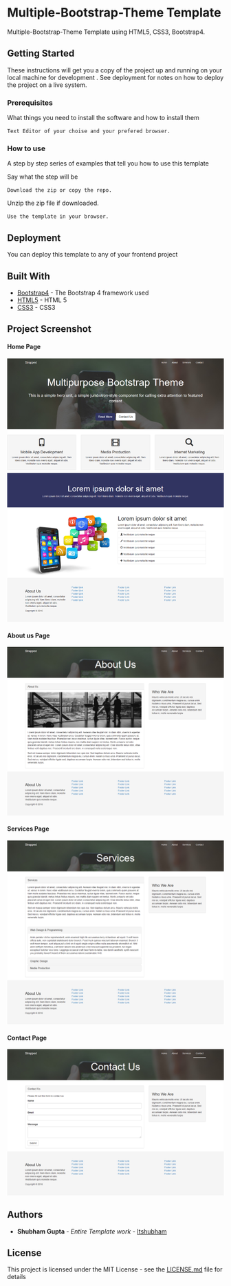 # Multiple-Bootstrap-Theme Template

Multiple-Bootstrap-Theme Template using HTML5, CSS3, Bootstrap4.

## Getting Started

These instructions will get you a copy of the project up and running on your local machine for development . See deployment for notes on how to deploy the project on a live system.

### Prerequisites

What things you need to install the software and how to install them

```
Text Editor of your choise and your prefered browser.
```

### How to use

A step by step series of examples that tell you how to use this template

Say what the step will be

```
Download the zip or copy the repo.
```

Unzip the zip file if downloaded.

```
Use the template in your browser.
```




## Deployment

You can deploy this template to any of your frontend project

## Built With

* [Bootstrap4](https://getbootstrap.com/docs/4.3/getting-started/introduction/) - The Bootstrap 4 framework used
* [HTML5](https://www.tutorialspoint.com/html5/) - HTML 5
* [CSS3](https://www.tutorialspoint.com/css/css3_tutorial.htm) - CSS3

## Project Screenshot
#### Home Page
![Home Page](Home.png)
#### About us Page
![About Us Page](About.png)
#### Services Page
![Services Page](Services.png)
#### Contact Page
![Contact Page](Contact.png)


## Authors

* **Shubham Gupta** - *Entire Template work* - [Itshubham](https://github.com/itshubham)


## License

This project is licensed under the MIT License - see the [LICENSE.md](LICENSE) file for details


